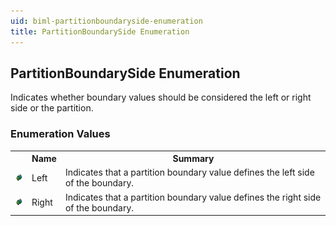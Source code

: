 ```yaml
---
uid: biml-partitionboundaryside-enumeration
title: PartitionBoundarySide Enumeration
---
```


## PartitionBoundarySide Enumeration

<div class="LanguageSummary"><div class ="SummaryItem">Indicates whether boundary values should be considered the left or right side or the partition.</div></div>
<div class="EnumValueGroup">

### Enumeration Values

<table id="EnumValue" class="MemberList"><tbody><tr><th class="MemberTypeIconColumnHeader">&nbsp;</th><th class="MemberNameColumnHeader">Name</th><th class="MemberSummaryColumnHeader">Summary</th></tr><tr class="cd0"><td align="center" class="MemberTypeIcon"><img src="enumValue.png"></img></td><td class="MemberName">Left</td><td class="MemberSummary"><div class ="SummaryItem">Indicates that a partition boundary value defines the left side of the boundary.</div></td></tr><tr class="cd1"><td align="center" class="MemberTypeIcon"><img src="enumValue.png"></img></td><td class="MemberName">Right</td><td class="MemberSummary"><div class ="SummaryItem">Indicates that a partition boundary value defines the right side of the boundary.</div></td></tr></tbody></table>
</div>